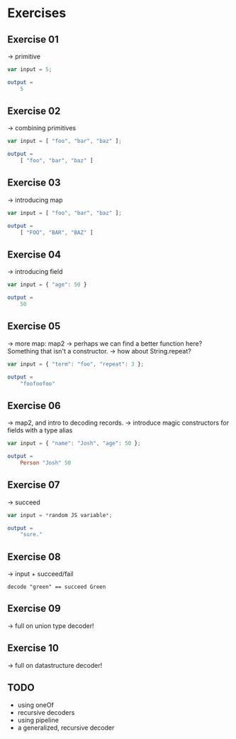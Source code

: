# Exercises

## Exercise 01

-> primitive

```js
var input = 5;
```

```elm
output =
    5
```

## Exercise 02

-> combining primitives

```js
var input = [ "foo", "bar", "baz" ];
```

```elm
output =
    [ "foo", "bar", "baz" ]
```

## Exercise 03

-> introducing map

```js
var input = [ "foo", "bar", "baz" ];
```

```elm
output =
    [ "FOO", "BAR", "BAZ" ]
```

## Exercise 04

-> introducing field


```js
var input = { "age": 50 }
```

```elm
output =
    50
```

## Exercise 05

-> more map: map2
-> perhaps we can find a better function here? Something that isn't a constructor.
-> how about String.repeat?

```js
var input = { "term": "foo", "repeat": 3 };
```

```elm
output =
    "foofoofoo"
```

## Exercise 06

-> map2, and intro to decoding records.
-> introduce magic constructors for fields with a type alias

```js
var input = { "name": "Josh", "age": 50 };
```

```elm
output =
    Person "Josh" 50
```

## Exercise 07

-> succeed

```js
var input = *random JS variable*;
```

```elm
output =
    "sure."
```

## Exercise 08

-> input + succeed/fail

```
decode "green" == succeed Green
```

## Exercise 09

-> full on union type decoder!

## Exercise 10

-> full on datastructure decoder!

## TODO

- using oneOf
- recursive decoders
- using pipeline
- a generalized, recursive decoder
